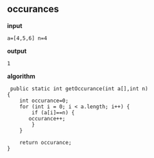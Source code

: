 ## occurances
**input**

    a=[4,5,6] n=4

**output**

    1

**algorithm**

     public static int getOccurance(int a[],int n)
    {
        int occurance=0;
        for (int i = 0; i < a.length; i++) {
            if (a[i]==n) {
           occurance++; 
            }
        }
        
        return occurance;
    }

   
